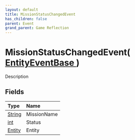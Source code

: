 ```yaml
---
layout: default
title: MissionStatusChangedEvent
has_children: false
parent: Event
grand_parent: Game Reflection
---
```

# MissionStatusChangedEvent( [ EntityEventBase ](/riftbreaker-wiki/docs/game-reflection/events/entity_event_base/) )
Description 

## Fields

| Type | Name |
|:----------|:--------------|
| [String](/riftbreaker-wiki/docs/game-reflection/components/string/) | MissionName |
| [int](/riftbreaker-wiki/docs/game-reflection/enums/int/) | Status |
| [Entity](/riftbreaker-wiki/docs/game-reflection/classes/entity/) | Entity |

